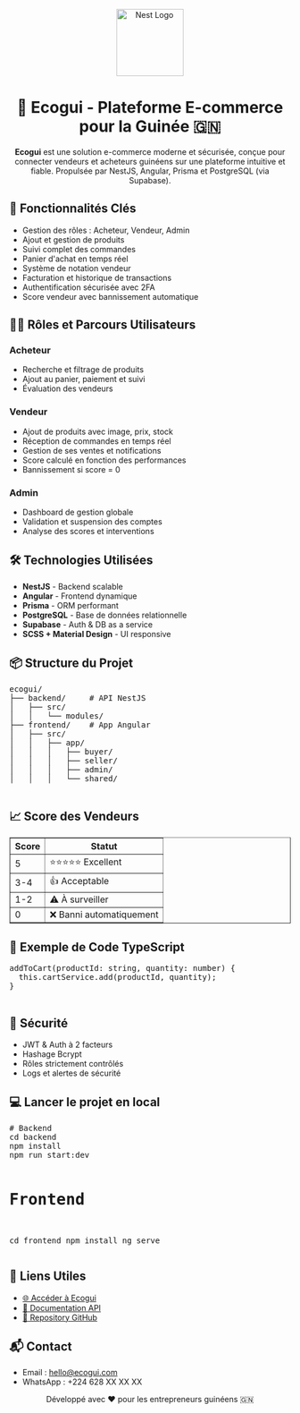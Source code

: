 <p align="center">
  <a href="http://nestjs.com/" target="blank"><img src="https://nestjs.com/img/logo-small.svg" width="120" alt="Nest Logo" /></a>
</p>
<body>

  <h1 align="center">🛒 Ecogui - Plateforme E-commerce pour la Guinée 🇬🇳</h1>

  <p align="center"><strong>Ecogui</strong> est une solution e-commerce moderne et sécurisée, conçue pour connecter vendeurs et acheteurs guinéens sur une plateforme intuitive et fiable. Propulsée par NestJS, Angular, Prisma et PostgreSQL (via Supabase).</p>

  <h2>🚀 Fonctionnalités Clés</h2>
  <ul>
    <li>Gestion des rôles : Acheteur, Vendeur, Admin</li>
    <li>Ajout et gestion de produits</li>
    <li>Suivi complet des commandes</li>
    <li>Panier d'achat en temps réel</li>
    <li>Système de notation vendeur</li>
    <li>Facturation et historique de transactions</li>
    <li>Authentification sécurisée avec 2FA</li>
    <li>Score vendeur avec bannissement automatique</li>
  </ul>

  <h2>🧑‍💼 Rôles et Parcours Utilisateurs</h2>

  <h3>Acheteur</h3>
  <ul>
    <li>Recherche et filtrage de produits</li>
    <li>Ajout au panier, paiement et suivi</li>
    <li>Évaluation des vendeurs</li>
  </ul>

  <h3>Vendeur</h3>
  <ul>
    <li>Ajout de produits avec image, prix, stock</li>
    <li>Réception de commandes en temps réel</li>
    <li>Gestion de ses ventes et notifications</li>
    <li>Score calculé en fonction des performances</li>
    <li>Bannissement si score = 0</li>
  </ul>

  <h3>Admin</h3>
  <ul>
    <li>Dashboard de gestion globale</li>
    <li>Validation et suspension des comptes</li>
    <li>Analyse des scores et interventions</li>
  </ul>

  <h2>🛠️ Technologies Utilisées</h2>
  <ul>
    <li><strong>NestJS</strong> - Backend scalable</li>
    <li><strong>Angular</strong> - Frontend dynamique</li>
    <li><strong>Prisma</strong> - ORM performant</li>
    <li><strong>PostgreSQL</strong> - Base de données relationnelle</li>
    <li><strong>Supabase</strong> - Auth & DB as a service</li>
    <li><strong>SCSS + Material Design</strong> - UI responsive</li>
  </ul>

  <h2>📦 Structure du Projet</h2>
  <pre>
ecogui/
├── backend/     # API NestJS
│   ├── src/
│   │   └── modules/
├── frontend/    # App Angular
│   ├── src/
│   │   ├── app/
│   │   │   ├── buyer/
│   │   │   ├── seller/
│   │   │   ├── admin/
│   │   │   └── shared/
  </pre>

  <h2>📈 Score des Vendeurs</h2>
  <table border="1">
    <thead>
      <tr>
        <th>Score</th>
        <th>Statut</th>
      </tr>
    </thead>
    <tbody>
      <tr><td>5</td><td>⭐⭐⭐⭐⭐ Excellent</td></tr>
      <tr><td>3-4</td><td>👍 Acceptable</td></tr>
      <tr><td>1-2</td><td>⚠️ À surveiller</td></tr>
      <tr><td>0</td><td>❌ Banni automatiquement</td></tr>
    </tbody>
  </table>

  <h2>🧪 Exemple de Code TypeScript</h2>
  <pre>
addToCart(productId: string, quantity: number) {
  this.cartService.add(productId, quantity);
}
  </pre>

  <h2>🔐 Sécurité</h2>
  <ul>
    <li>JWT & Auth à 2 facteurs</li>
    <li>Hashage Bcrypt</li>
    <li>Rôles strictement contrôlés</li>
    <li>Logs et alertes de sécurité</li>
  </ul>

  <h2>💻 Lancer le projet en local</h2>
  <pre>
# Backend
cd backend
npm install
npm run start:dev

# Frontend
cd frontend
npm install
ng serve
  </pre>

  <h2>🔗 Liens Utiles</h2>
  <ul>
    <li><a href="#">🌐 Accéder à Ecogui</a></li>
    <li><a href="#">📄 Documentation API</a></li>
    <li><a href="#">🐙 Repository GitHub</a></li>
  </ul>

  <h2>📬 Contact</h2>
  <ul>
    <li>Email : <a href="mailto:hello@ecogui.com">hello@ecogui.com</a></li>
    <li>WhatsApp : +224 628 XX XX XX</li>
  </ul>

  <p align="center">Développé avec ❤️ pour les entrepreneurs guinéens 🇬🇳</p>


</body>

